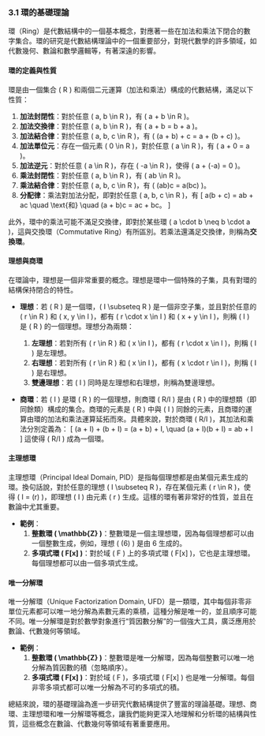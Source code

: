 ### 3.1 環的基礎理論

環（Ring）是代數結構中的一個基本概念，對應著一些在加法和乘法下閉合的數字集合。環的研究是代數結構理論中的一個重要部分，對現代數學的許多領域，如代數幾何、數論和數學邏輯等，有著深遠的影響。

#### 環的定義與性質

環是由一個集合 \( R \) 和兩個二元運算（加法和乘法）構成的代數結構，滿足以下性質：

1. **加法封閉性**：對於任意 \( a, b \in R \)，有 \( a + b \in R \)。
2. **加法交換律**：對於任意 \( a, b \in R \)，有 \( a + b = b + a \)。
3. **加法結合律**：對於任意 \( a, b, c \in R \)，有 \( (a + b) + c = a + (b + c) \)。
4. **加法單位元**：存在一個元素 \( 0 \in R \)，對於任意 \( a \in R \)，有 \( a + 0 = a \)。
5. **加法逆元**：對於任意 \( a \in R \)，存在 \( -a \in R \)，使得 \( a + (-a) = 0 \)。
6. **乘法封閉性**：對於任意 \( a, b \in R \)，有 \( ab \in R \)。
7. **乘法結合律**：對於任意 \( a, b, c \in R \)，有 \( (ab)c = a(bc) \)。
8. **分配律**：乘法對加法分配，即對於任意 \( a, b, c \in R \)，有
   \[
   a(b + c) = ab + ac \quad \text{和} \quad (a + b)c = ac + bc。
   \]

此外，環中的乘法可能不滿足交換律，即對於某些環 \( a \cdot b \neq b \cdot a \)，這與交換環（Commutative Ring）有所區別。若乘法還滿足交換律，則稱為**交換環**。

#### 理想與商環

在環論中，理想是一個非常重要的概念。理想是環中一個特殊的子集，具有對環的結構保持閉合的特性。

- **理想**：若 \( R \) 是一個環，\( I \subseteq R \) 是一個非空子集，並且對於任意的 \( r \in R \) 和 \( x, y \in I \)，都有 \( r \cdot x \in I \) 和 \( x + y \in I \)，則稱 \( I \) 是 \( R \) 的一個理想。理想分為兩類：
  1. **左理想**：若對所有 \( r \in R \) 和 \( x \in I \)，都有 \( r \cdot x \in I \)，則稱 \( I \) 是左理想。
  2. **右理想**：若對所有 \( r \in R \) 和 \( x \in I \)，都有 \( x \cdot r \in I \)，則稱 \( I \) 是右理想。
  3. **雙邊理想**：若 \( I \) 同時是左理想和右理想，則稱為雙邊理想。

- **商環**：若 \( I \) 是環 \( R \) 的一個理想，則商環 \( R/I \) 是由 \( R \) 中的理想類（即同餘類）構成的集合。商環的元素是 \( R \) 中與 \( I \) 同餘的元素，且商環的運算由環的加法和乘法運算延拓而來。具體來說，對於商環 \( R/I \)，其加法和乘法分別定義為：
  \[
  (a + I) + (b + I) = (a + b) + I, \quad (a + I)(b + I) = ab + I
  \]
  這使得 \( R/I \) 成為一個環。

#### 主理想環

主理想環（Principal Ideal Domain, PID）是指每個理想都是由某個元素生成的環。換句話說，對於任意的理想 \( I \subseteq R \)，存在某個元素 \( r \in R \)，使得 \( I = (r) \)，即理想 \( I \) 由元素 \( r \) 生成。這樣的環有著非常好的性質，並且在數論中尤其重要。

- **範例**：
  1. **整數環 \( \mathbb{Z} \)**：整數環是一個主理想環，因為每個理想都可以由一個整數生成，例如，理想 \( (6) \) 是由 6 生成的。
  2. **多項式環 \( F[x] \)**：對於域 \( F \) 上的多項式環 \( F[x] \)，它也是主理想環。每個理想都可以由一個多項式生成。

#### 唯一分解環

唯一分解環（Unique Factorization Domain, UFD）是一類環，其中每個非零非單位元素都可以唯一地分解為素數元素的乘積，這種分解是唯一的，並且順序可能不同。唯一分解環是對於數學對象進行“質因數分解”的一個強大工具，廣泛應用於數論、代數幾何等領域。

- **範例**：
  1. **整數環 \( \mathbb{Z} \)**：整數環是唯一分解環，因為每個整數可以唯一地分解為質因數的積（忽略順序）。
  2. **多項式環 \( F[x] \)**：對於域 \( F \)，多項式環 \( F[x] \) 也是唯一分解環。每個非零多項式都可以唯一分解為不可約多項式的積。

總結來說，環的基礎理論為進一步研究代數結構提供了豐富的理論基礎。理想、商環、主理想環和唯一分解環等概念，讓我們能夠更深入地理解和分析環的結構與性質，這些概念在數論、代數幾何等領域有著重要應用。